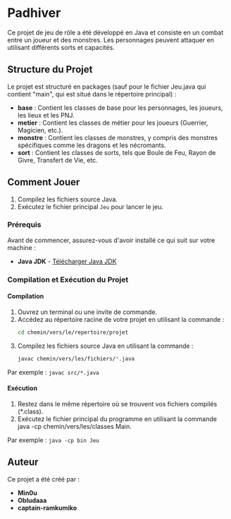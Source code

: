 # Padhiver

Ce projet de jeu de rôle a été développé en Java et consiste en un combat entre un joueur et des monstres. Les personnages peuvent attaquer en utilisant différents sorts et capacités.

## Structure du Projet

Le projet est structuré en packages (sauf pour le fichier Jeu.java qui contient "main", qui est situé dans le répertoire principal)  :

- **base** : Contient les classes de base pour les personnages, les joueurs, les lieux et les PNJ.
- **metier** : Contient les classes de métier pour les joueurs (Guerrier, Magicien, etc.).
- **monstre** : Contient les classes de monstres, y compris des monstres spécifiques comme les dragons et les nécromants.
- **sort** : Contient les classes de sorts, tels que Boule de Feu, Rayon de Givre, Transfert de Vie, etc.

## Comment Jouer

1. Compilez les fichiers source Java.
2. Exécutez le fichier principal `Jeu` pour lancer le jeu.

### Prérequis

Avant de commencer, assurez-vous d'avoir installé ce qui suit sur votre machine :

- **Java JDK** - [Télécharger Java JDK](https://www.oracle.com/java/technologies/javase-jdk15-downloads.html)

### Compilation et Exécution du Projet

#### Compilation

1. Ouvrez un terminal ou une invite de commande.
2. Accédez au répertoire racine de votre projet en utilisant la commande :
   ```sh
   cd chemin/vers/le/repertoire/projet
3. Compilez les fichiers source Java en utilisant la commande :
   ```sh
   javac chemin/vers/les/fichiers/*.java
Par exemple :
 `javac src/*.java`

#### Exécution

1. Restez dans le même répertoire où se trouvent vos fichiers compilés (*.class).
2. Exécutez le fichier principal du programme en utilisant la commande java -cp chemin/vers/les/classes Main.

Par exemple :
 `java -cp bin Jeu`

## Auteur

Ce projet a été créé par :

- **Min0u**
- **Obludaaa**
- **captain-ramkumiko**
